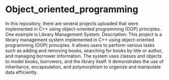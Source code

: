 # Object_oriented_programming
In this repository, there are several projects uploaded that were implemented in C++ using object-oriented programming  (OOP) principles. 
One example is Library Management System. 
Description: This project is a library management system implemented in C++ using object-oriented programming (OOP) principles. It allows users to perform various tasks such as adding and removing books, searching for books by title or author, and managing borrower information. The system uses classes and objects to model books, borrowers, and the library itself. It demonstrates the use of inheritance, encapsulation, and polymorphism to organize and manipulate data efficiently.
